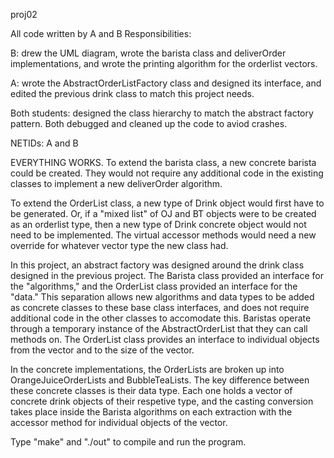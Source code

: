 proj02

All code written by A and B Responsibilities:


B: drew the UML diagram, wrote the barista class and deliverOrder implementations, and wrote the printing algorithm for the orderlist vectors.

A: wrote the AbstractOrderListFactory class and designed its interface, and edited the previous drink class to match this project needs.

Both students: designed the class hierarchy to match the abstract factory pattern. Both debugged and cleaned up the code to aviod crashes.

NETIDs: A and B

EVERYTHING WORKS. To extend the barista class, a new concrete barista could be created. They would not require any additional code in the existing classes to implement a new deliverOrder algorithm.

To extend the OrderList class, a new type of Drink object would first have to be generated. Or, if a "mixed list" of OJ and BT objects were to be created as an orderlist type, then a new type of Drink concrete object would not need to be implemented. The virtual accessor methods would need a new override for whatever vector type the new class had.

In this project, an abstract factory was designed around the drink class designed in the previous project. The Barista class provided an interface for the "algorithms," and the OrderList class provided an interface for the "data." This separation allows new algorithms and data types to be added as concrete classes to these base class interfaces, and does not require additional code in the other classes to accomodate this. Baristas operate through a temporary instance of the AbstractOrderList that they can call methods on. The OrderList class provides an interface to individual objects from the vector and to the size of the vector.

In the concrete implementations, the OrderLists are broken up into OrangeJuiceOrderLists and BubbleTeaLists. The key difference between these concrete classes is their data type. Each one holds a vector of concrete drink objects of their respetive type, and the casting conversion takes place inside the Barista algorithms on each extraction with the accessor method for individual objects of the vector.


Type "make" and "./out" to compile and run the program.
